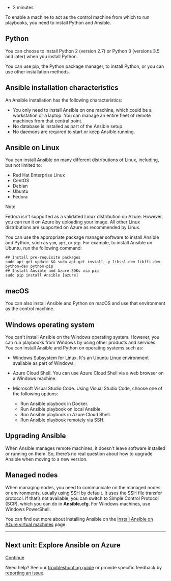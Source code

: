 -   2 minutes

To enable a machine to act as the control machine from which to run playbooks, you need to install Python and Ansible.

## Python

You can choose to install Python 2 (version 2.7) or Python 3 (versions 3.5 and later) when you install Python.

You can use pip, the Python package manager, to install Python, or you can use other installation methods.

## Ansible installation characteristics

An Ansible installation has the following characteristics:

-   You only need to install Ansible on one machine, which could be a workstation or a laptop. You can manage an entire fleet of remote machines from that central point.
-   No database is installed as part of the Ansible setup.
-   No daemons are required to start or keep Ansible running.

## Ansible on Linux

You can install Ansible on many different distributions of Linux, including, but not limited to:

-   Red Hat Enterprise Linux
-   CentOS
-   Debian
-   Ubuntu
-   Fedora

Note

Fedora isn't supported as a validated Linux distribution on Azure. However, you can run it on Azure by uploading your image. All other Linux distributions are supported on Azure as recommended by Linux.

You can use the appropriate package manager software to install Ansible and Python, such as `yum`, `apt`, or `pip`. For example, to install Ansible on Ubuntu, run the following command:

```
## Install pre-requisite packages
sudo apt-get update && sudo apt-get install -y libssl-dev libffi-dev python-dev python-pip
## Install Ansible and Azure SDKs via pip
sudo pip install Ansible [azure]

```

## macOS

You can also install Ansible and Python on macOS and use that environment as the control machine.

## Windows operating system

You can't install Ansible on the Windows operating system. However, you can run playbooks from Windows by using other products and services. You can install Ansible and Python on operating systems such as:

-   Windows Subsystem for Linux. It's an Ubuntu Linux environment available as part of Windows.
    
-   Azure Cloud Shell. You can use Azure Cloud Shell via a web browser on a Windows machine.
    
-   Microsoft Visual Studio Code. Using Visual Studio Code, choose one of the following options:
    
    -   Run Ansible playbook in Docker.
    -   Run Ansible playbook on local Ansible.
    -   Run Ansible playbook in Azure Cloud Shell.
    -   Run Ansible playbook remotely via SSH.

## Upgrading Ansible

When Ansible manages remote machines, it doesn't leave software installed or running on them. So, there’s no real question about how to upgrade Ansible when moving to a new version.

## Managed nodes

When managing nodes, you need to communicate on the managed nodes or environments, usually using SSH by default. It uses the SSH file transfer protocol. If that’s not available, you can switch to Simple Control Protocol (SCP), which you can do in **Ansible.cfg**. For Windows machines, use Windows PowerShell.

You can find out more about installing Ansible on the [Install Ansible on Azure virtual machines](https://docs.microsoft.com/en-us/azure/virtual-machines/linux/ansible-install-configure) page.

___

## Next unit: Explore Ansible on Azure

[Continue](https://docs.microsoft.com/en-us/learn/modules/implement-ansible/6-explore-ansible-azure/)

Need help? See our [troubleshooting guide](https://docs.microsoft.com/en-us/learn/support/troubleshooting?uid=learn.wwl.implement-ansible.install-ansible&documentId=ce7007aa-59f6-40db-d534-1d5626e07aa8&versionIndependentDocumentId=dc70f601-388a-9890-4500-f48fd6755a61&contentPath=%2FMicrosoftDocs%2Flearn-pr%2Fblob%2Flive%2Flearn-pr%2Fwwl-azure%2Fimplement-ansible%2F5-install-ansible.yml&url=https%3A%2F%2Fdocs.microsoft.com%2Fen-us%2Flearn%2Fmodules%2Fimplement-ansible%2F5-install-ansible&author=lumac) or provide specific feedback by [reporting an issue](https://docs.microsoft.com/en-us/learn/support/troubleshooting?uid=learn.wwl.implement-ansible.install-ansible&documentId=ce7007aa-59f6-40db-d534-1d5626e07aa8&versionIndependentDocumentId=dc70f601-388a-9890-4500-f48fd6755a61&contentPath=%2FMicrosoftDocs%2Flearn-pr%2Fblob%2Flive%2Flearn-pr%2Fwwl-azure%2Fimplement-ansible%2F5-install-ansible.yml&url=https%3A%2F%2Fdocs.microsoft.com%2Fen-us%2Flearn%2Fmodules%2Fimplement-ansible%2F5-install-ansible&author=lumac#report-feedback).